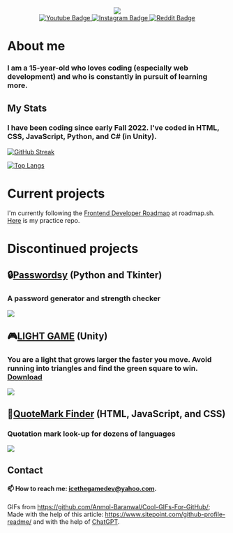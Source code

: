 <div id="header" align="center">
  <img src="https://user-images.githubusercontent.com/74038190/216654128-ad1c5827-e18e-43a6-974b-3669cbb082b9.gif"/>
</div>
<div id="badges" align="center">
  <a href="https://www.youtube.com/channel/UCBqVJU4gjeik1RavAsVR6Pg">
    <img src="https://img.shields.io/badge/Youtube-darkred?logo=youtube&logoColor=white&style=for-the-badge" alt="Youtube Badge"/>
  </a>
  <a href="https://www.instagram.com/icethecoder/">
    <img src="https://img.shields.io/badge/Instagram-orange?logo=instagram&logoColor=white&style=for-the-badge" alt="Instagram Badge"/>
  </a>
  <a href="https://www.reddit.com/user/AnEntirePeach">
    <img src="https://img.shields.io/badge/Reddit-red?logo=reddit&logoColor=white&style=for-the-badge" alt="Reddit Badge"/>
  </a>
</div>

<div id="views" align="center">
  <img src="https://komarev.com/ghpvc/?username=icethecoder&style=flat-square&color=blue" alt=""/>
</div>

# About me
### I am a 15-year-old who loves coding (especially web development) and who is constantly in pursuit of learning more.

## My Stats

### I have been coding since early Fall 2022. I've coded in HTML, CSS, JavaScript, Python, and C# (in Unity).

[![GitHub Streak](http://github-readme-streak-stats.herokuapp.com?user=icethecoder&theme=dark&hide_border=true&date_format=j%20M%5B%20Y%5D)](https://git.io/streak-stats)

[![Top Langs](https://github-readme-stats.vercel.app/api/top-langs/?username=icethecoder&layout=compact&theme=vision-friendly-dark)](https://github.com/anuraghazra/github-readme-stats)


# Current projects
I'm currently following the [Frontend Developer Roadmap](https://roadmap.sh/frontend?r=frontend-beginner) at roadmap.sh. [Here](https://github.com/IceTheCoder/html-practice-projects) is my practice repo.
# Discontinued projects
  ## 🔒[Passwordsy](https://github.com/icethegamedev/Passwordsy) (Python and Tkinter)
  ### A password generator and strength checker
  <a data-flickr-embed="true" href="https://www.flickr.com/photos/197764307@N08/53163694708/in/dateposted-public/" title="12334"><img src="https://live.staticflickr.com/65535/53163694708_ebd90e2f60_o.png"/></a>
  ## 🎮[LIGHT GAME](https://github.com/icethegamedev/light-game) (Unity)
  ### You are a light that grows larger the faster you move. Avoid running into triangles and find the green square to win. [Download](https://icethegamedev.itch.io/light-game)
  <a data-flickr-embed="true" href="https://www.flickr.com/photos/197764307@N08/53163399644/in/dateposted-public/" title="278"><img src="https://live.staticflickr.com/65535/53163399644_9ced36e1c7_o.png"/></a>
  ## 🔎[QuoteMark Finder](https://github.com/icethegamedev/QuoteMark-Finder) (HTML, JavaScript, and CSS)
  ### Quotation mark look-up for dozens of languages
  <a data-flickr-embed="true" href="https://www.flickr.com/photos/197764307@N08/53162612797/in/dateposted-public/" title="286"><img src="https://live.staticflickr.com/65535/53162612797_c92bbe5372_o.png"/></a>

## Contact
#### 📫 How to reach me: icethegamedev@yahoo.com.

GIFs from https://github.com/Anmol-Baranwal/Cool-GIFs-For-GitHub/; Made with the help of this article: https://www.sitepoint.com/github-profile-readme/ and with the help of [ChatGPT](https://chat.openai.com/).


